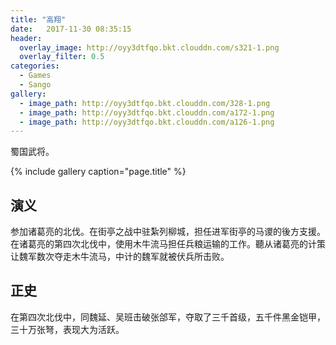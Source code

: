 ```yaml
---
title: "高翔"
date:   2017-11-30 08:35:15
header:
  overlay_image: http://oyy3dtfqo.bkt.clouddn.com/s321-1.png
  overlay_filter: 0.5
categories:
  - Games
  - Sango
gallery:
  - image_path: http://oyy3dtfqo.bkt.clouddn.com/328-1.png
  - image_path: http://oyy3dtfqo.bkt.clouddn.com/a172-1.png
  - image_path: http://oyy3dtfqo.bkt.clouddn.com/a126-1.png
---
```


蜀国武将。

{% include gallery caption="page.title" %}

## 演义

参加诸葛亮的北伐。在街亭之战中驻紮列柳城，担任进军街亭的马谡的後方支援。在诸葛亮的第四次北伐中，使用木牛流马担任兵粮运输的工作。聽从诸葛亮的计策让魏军数次夺走木牛流马，中计的魏军就被伏兵所击败。

## 正史

在第四次北伐中，同魏延、吴班击破张郃军，夺取了三千首级，五千件黑金铠甲，三十万张弩，表现大为活跃。